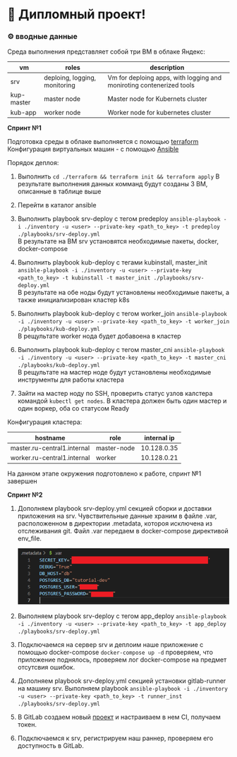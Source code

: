 # 🎉 Дипломный проект!

### ⚙️ вводные данные  


Среда выполнения представляет собой три ВМ в облаке Яндекс:

|        vm        |                 roles               |                                           description                                     |
| ---------------- | ----------------------------------- | ----------------------------------------------------------------------------------------- |
| srv              | deploing, logging, monitoring       | Vm for deploing apps, with logging and moniroting contenerized tools                      |
| kup-master       | master node                         | Master node for Kubernets cluster                                                         |
| kub-app          | worker node                         | Worker node for kubernetes cluster                                                        |

**Спринт №1**

Подготовка среды в облаке выполняется с помощью [terraform](https://github.com/SergeyErshov/SF-Summory/tree/main/terraform)  
Конфигурация виртуальных машин - с помощью [Ansible](https://github.com/SergeyErshov/SF-Summory/tree/main/ansible)  

Порядок деплоя:  

1. Выполнить ```cd ./terraform && terraform init && terraform apply```
   В результате выполнения данных комманд будут созданы 3 ВМ, описанные в таблице выше  

2. Перейти в каталог ansible
   
3. Выполнить playbook srv-deploy с тегом predeploy ```ansible-playbook -i ./inventory -u <user> --private-key <path_to_key> -t predeploy ./playbooks/srv-deploy.yml```  
   В результате на ВМ srv установятся необходимые пакеты, docker, docker-compose  

4. Выполнить playbook kub-deploy с тегами kubinstall, master_init ```ansible-playbook -i ./inventory -u <user> --private-key <path_to_key> -t kubinstall -t master_init ./playbooks/srv-deploy.yml```  
   В результате на обе ноды будут установлены необходимые пакеты, а также инициализирован кластер k8s  

5. Выполнить playbook kub-deploy с тегом worker_join ```ansible-playbook -i ./inventory -u <user> --private-key <path_to_key> -t worker_join ./playbooks/kub-deploy.yml```  
   В рещультате worker нода будет добавоена в кластер  

6. Выполнить playbook kub-deploy с тегом master_cni ```ansible-playbook -i ./inventory -u <user> --private-key <path_to_key> -t master_cni ./playbooks/kub-deploy.yml```  
   В рещультате на мастер ноде будут установлены необходимые инструменты для работы кластера

7. Зайти на мастер ноду по SSH, проверить статус узлов калстера командой ```kubectl get nodes```. В кластера должен быть один мастер и один воркер, оба со статусом Ready  

Конфигурация кластера:  

| hostname | role | internal ip |
| ------------------ | ------------------------- | ------------------ |
| master.ru-central1.internal | master-node | 10.128.0.35 |
| worker.ru-central1.internal | worker      | 10.128.0.21 |

На данном этапе окружения подготовлено к работе, спринт №1 завершен

**Спринт №2**

1. Дополняем playbook srv-deploy.yml секцией сборки и доставки приложения на srv. Чувствительные данные храним в файле .var, расположенном в директории .metadata, котороя исключена
   из отслеживания git. Файл .var передаем в docker-compose директивой env_file.   

   ![env_file](https://github.com/SergeyErshov/SF-Summory/blob/main/RAW/1_env_file.png "env_file")  

2. Выполняем playbook srv-deploy с тегом app_deploy ```ansible-playbook -i ./inventory -u <user> --private-key <path_to_key> -t app_deploy ./playbooks/srv-deploy.yml```  
   
3. Подключаемся на сервер srv и деплоим наше приложение с помощью docker-compose ```docker-compose up -d``` проверяем, что приложение поднялось, проверяем лог docker-compose
   на предмет отсутсвия ошибок.  

4.  Дополняем playbook srv-deploy.yml секцией установки gitlab-runner на машину srv. Выполняем playbook ```ansible-playbook -i ./inventory -u <user> --private-key <path_to_key> -t runner_inst ./playbooks/srv-deploy.yml```  

5. В GitLab создаем новый [проект](https://gitlab.com/sf-devops32/fs-summury) и настраиваем в нем CI, получаем токен.    

6. Подключаемся к srv, регистрируем наш раннер, проверяем его доступность в GitLab.  



